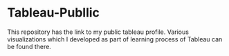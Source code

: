 # Tableau-Publlic
This repository has the link to my public tableau profile. Various visualizations which I developed as part of learning process of Tableau can be found there.
